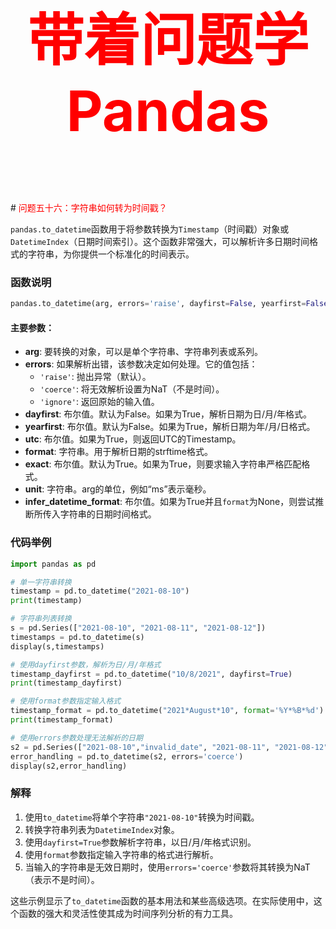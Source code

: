 



<p style="font-size: 90px;font-weight: bold;text-align: center;color: red;">带着问题学Pandas</p>
# <font color='red'>问题五十六：字符串如何转为时间戳？</font>

`pandas.to_datetime`函数用于将参数转换为`Timestamp`（时间戳）对象或`DatetimeIndex`（日期时间索引）。这个函数非常强大，可以解析许多日期时间格式的字符串，为你提供一个标准化的时间表示。

### 函数说明

```python
pandas.to_datetime(arg, errors='raise', dayfirst=False, yearfirst=False, utc=None, format=None, exact=True, unit=None, infer_datetime_format=False, origin='unix', cache=True)
```

#### 主要参数：

- **arg**: 要转换的对象，可以是单个字符串、字符串列表或系列。
- **errors**: 如果解析出错，该参数决定如何处理。它的值包括：
  - `'raise'`: 抛出异常（默认）。
  - `'coerce'`: 将无效解析设置为NaT（不是时间）。
  - `'ignore'`: 返回原始的输入值。
- **dayfirst**: 布尔值。默认为False。如果为True，解析日期为日/月/年格式。
- **yearfirst**: 布尔值。默认为False。如果为True，解析日期为年/月/日格式。
- **utc**: 布尔值。如果为True，则返回UTC的Timestamp。
- **format**: 字符串。用于解析日期的strftime格式。
- **exact**: 布尔值。默认为True。如果为True，则要求输入字符串严格匹配格式。
- **unit**: 字符串。arg的单位，例如“ms”表示毫秒。
- **infer_datetime_format**: 布尔值。如果为True并且`format`为None，则尝试推断所传入字符串的日期时间格式。

### 代码举例

```python
import pandas as pd

# 单一字符串转换
timestamp = pd.to_datetime("2021-08-10")
print(timestamp)

# 字符串列表转换
s = pd.Series(["2021-08-10", "2021-08-11", "2021-08-12"])
timestamps = pd.to_datetime(s)
display(s,timestamps)

# 使用dayfirst参数，解析为日/月/年格式
timestamp_dayfirst = pd.to_datetime("10/8/2021", dayfirst=True)
print(timestamp_dayfirst)

# 使用format参数指定输入格式
timestamp_format = pd.to_datetime("2021*August*10", format='%Y*%B*%d')
print(timestamp_format)

# 使用errors参数处理无法解析的日期
s2 = pd.Series(["2021-08-10","invalid_date", "2021-08-11", "2021-08-12"])
error_handling = pd.to_datetime(s2, errors='coerce')
display(s2,error_handling)
```

### 解释

1. 使用`to_datetime`将单个字符串`"2021-08-10"`转换为时间戳。
2. 转换字符串列表为`DatetimeIndex`对象。
3. 使用`dayfirst=True`参数解析字符串，以日/月/年格式识别。
4. 使用`format`参数指定输入字符串的格式进行解析。
5. 当输入的字符串是无效日期时，使用`errors='coerce'`参数将其转换为NaT（表示不是时间）。

这些示例显示了`to_datetime`函数的基本用法和某些高级选项。在实际使用中，这个函数的强大和灵活性使其成为时间序列分析的有力工具。